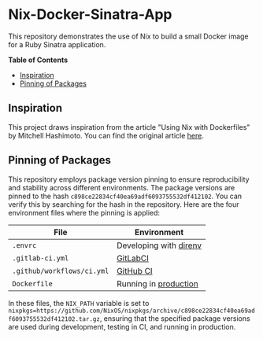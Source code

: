 # Nix-Docker-Sinatra-App

This repository demonstrates the use of Nix to build a small Docker
image for a Ruby Sinatra application.

<!-- markdown-toc start - Don't edit this section. Run M-x markdown-toc-refresh-toc -->
**Table of Contents**

- [Inspiration](#inspiration)
- [Pinning of Packages](#pinning-of-packages)

<!-- markdown-toc end -->

## Inspiration

This project draws inspiration from the article "Using Nix with
Dockerfiles" by Mitchell Hashimoto. You can find the original article
[here](https://mitchellh.com/writing/nix-with-dockerfiles).

## Pinning of Packages

This repository employs package version pinning to ensure
reproducibility and stability across different environments. The
package versions are pinned to the hash
`c898ce22834cf40ea69adf6093755532df412102`. You can verify this by
searching for the hash in the repository. Here are the four
environment files where the pinning is applied:

| File                       | Environment                                                         |
|----------------------------|---------------------------------------------------------------------|
| `.envrc`                   | Developing with [direnv](https://direnv.net/)                       |
| `.gitlab-ci.yml`           | [GitLabCI](https://gitlab.com/)                                     |
| `.github/workflows/ci.yml` | [GitHub CI](https://github.com/kisp/nix-docker-sinatra-app/actions) |
| `Dockerfile`               | Running in [production](https://fly.io/)                            |

In these files, the `NIX_PATH` variable is set to
`nixpkgs=https://github.com/NixOS/nixpkgs/archive/c898ce22834cf40ea69adf6093755532df412102.tar.gz`,
ensuring that the specified package versions are used during
development, testing in CI, and running in production.
